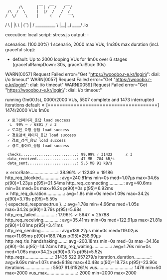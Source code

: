 
          /\      |‾‾| /‾‾/   /‾‾/   
     /\  /  \     |  |/  /   /  /    
    /  \/    \    |     (   /   ‾‾\  
/          \   |  |\  \ |  (‾)  |
/ __________ \  |__| \__\ \_____/ .io

execution: local
script: stress.js
output: -

scenarios: (100.00%) 1 scenario, 2000 max VUs, 1m30s max duration (incl. graceful stop):
* default: Up to 2000 looping VUs for 1m0s over 6 stages (gracefulRampDown: 30s, gracefulStop: 30s)

WARN[0057] Request Failed                                error="Get \"https://wooobo.r-e.kr/login\": dial: i/o timeout"
WARN[0057] Request Failed                                error="Get \"https://wooobo.r-e.kr/login\": dial: i/o timeout"
WARN[0059] Request Failed                                error="Get \"https://wooobo.r-e.kr/login\": dial: i/o timeout"

running (1m00.1s), 0000/2000 VUs, 5507 complete and 1473 interrupted iterations
default ✗ [======================================] 1474/2000 VUs  1m0s

     ✗ 로그인페이지_응답 load success
      ↳  99% — ✓ 6801 / ✗ 3
     ✓ 로그인_요청_응답 load success
     ✓ 경로검색_페이지_응답 load success
     ✓ 경로_검색_응답 load success
     ✓ 경로_좋아요_응답 load success

     checks.........................: 99.99% ✓ 31432      ✗ 3     
     data_received..................: 47 MB  784 kB/s
     data_sent......................: 5.5 MB 91 kB/s
✗ errorRate......................: 38.96% ✓ 12249      ✗ 19186
http_req_blocked...............: avg=240.81ms min=0s     med=1.07µs   max=34.6s   p(90)=1.23µs   p(95)=21.54ms
http_req_connecting............: avg=40.6ms   min=0s     med=0s       max=16.2s   p(90)=0s       p(95)=6.92ms  
✗ http_req_duration..............: avg=1.8s     min=0s     med=1.09s    max=34.2s   p(90)=3.78s    p(95)=5.59s   
{ expected_response:true }...: avg=1.78s    min=4.66ms med=1.05s    max=34.2s   p(90)=3.79s    p(95)=5.68s   
http_req_failed................: 17.96% ✓ 5647       ✗ 25788
http_req_receiving.............: avg=35.41ms  min=0s     med=122.91µs max=21.81s  p(90)=1.01ms   p(95)=3.41ms  
http_req_sending...............: avg=139.22µs min=0s     med=119.02µs max=11.65ms p(90)=186.74µs p(95)=258.69µs
http_req_tls_handshaking.......: avg=200.18ms min=0s     med=0s       max=34.16s  p(90)=0s       p(95)=14.24ms
http_req_waiting...............: avg=1.76s    min=0s     med=1.06s    max=34.2s   p(90)=3.7s     p(95)=5.52s   
http_reqs......................: 31435  522.957279/s
iteration_duration.............: avg=9.69s    min=1.07s  med=8.18s    max=40.48s  p(90)=18.72s   p(95)=23.96s  
iterations.....................: 5507   91.615261/s
vus............................: 1476   min=50       max=2000
vus_max........................: 2000   min=2000     max=2000

